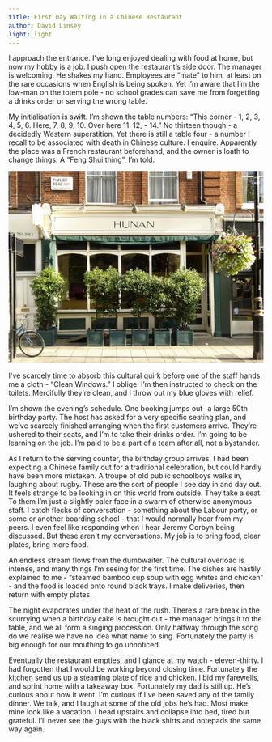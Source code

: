 ```yaml
---
title: First Day Waiting in a Chinese Restaurant
author: David Linsey
light: light
---
```


I approach the entrance. I’ve long enjoyed dealing with food at home, but now my hobby is a job. I push open the restaurant’s side door. The manager is welcoming. He shakes my hand. Employees are “mate” to him, at least on the rare occasions when English is being spoken. Yet I’m aware that I’m the low-man on the totem pole - no school grades can save me from forgetting a drinks order or serving the wrong table.

My initialisation is swift. I’m shown the table numbers: “This corner - 1, 2, 3, 4, 5, 6. Here, 7, 8, 9, 10. Over here 11, 12, - 14.” No thirteen though - a decidedly Western superstition. Yet there is still a table four - a number I recall to be associated with death in Chinese culture. I enquire.  Apparently the place was a French restaurant beforehand, and the owner is loath to change things. A “Feng Shui thing”, I’m told.

<img src="../images/honan.jpg" class="right">

I've scarcely time to absorb this cultural quirk before one of the staff hands me a cloth - “Clean Windows.” I oblige. I’m then instructed to check on the toilets. Mercifully they’re clean, and I throw out my blue gloves with relief.

I’m shown the evening’s schedule. One booking jumps out- a large 50th birthday party. The host has asked for a very specific seating plan, and we’ve scarcely finished arranging when the first customers arrive. They’re ushered to their seats, and I’m to take their drinks order. I’m going to be learning on the job. I’m paid to be a part of a team after all, not a bystander.

As I return to the serving counter, the birthday group arrives. I had been expecting a Chinese family out for a traditional celebration, but could hardly have been more mistaken. A troupe of old public schoolboys walks in, laughing about rugby. These are the sort of people I see day in and day out. It feels strange to be looking in on this world from outside. They take a seat. To them I’m just a slightly paler face in a swarm of otherwise anonymous staff.  I catch flecks of conversation - something about the Labour party, or some or another boarding school - that I would normally hear from my peers. I even feel like responding when I hear Jeremy Corbyn being discussed. But these aren't my conversations. My job is to bring food, clear plates, bring more food.  

An endless stream flows from the dumbwaiter. The cultural overload is intense, and many things I’m seeing for the first time. The dishes are hastily explained to me - “steamed bamboo cup soup with egg whites and chicken” - and the food is loaded onto round black trays. I make deliveries, then return with empty plates.

The night evaporates under the heat of the rush. There’s a rare break in the scurrying when a birthday cake is brought out - the manager brings it to the table, and we all form a singing procession. Only halfway through the song do we realise we have no idea what name to sing. Fortunately the party is big enough for our mouthing to go unnoticed.

Eventually the restaurant empties, and I glance at my watch - eleven-thirty. I had forgotten that I would be working beyond closing time. Fortunately the kitchen send us up a steaming plate of rice and chicken. I bid my farewells, and sprint home with a takeaway box. Fortunately my dad is still up. He’s curious about how it went. I’m curious if I've been saved any of the family dinner. We talk, and I laugh at some of the old jobs he’s had. Most make mine look like a vacation. I head upstairs and collapse into bed, tired but grateful.  I’ll never see the guys with the black shirts and notepads the same way again.
